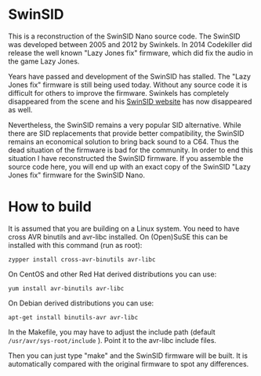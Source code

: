 # SwinSID

This is a reconstruction of the SwinSID Nano source code. The SwinSID was developed between 2005 and 2012 by Swinkels. In 2014 Codekiller did release the well known "Lazy Jones fix" firmware, which did fix the audio in the game Lazy Jones.

Years have passed and development of the SwinSID has stalled. The "Lazy Jones fix" firmware is still being used today. Without any source code it is difficult for others to improve the firmware. Swinkels has completely disappeared from the scene and his [SwinSID website](http://web.archive.org/web/20191212101114/http://www.swinkels.tvtom.pl/swinsid/) has now disappeared as well.

Nevertheless, the SwinSID remains a very popular SID alternative. While there are SID replacements that provide better compatibility, the SwinSID remains an economical solution to bring back sound to a C64. Thus the dead situation of the firmware is bad for the community. In order to end this situation I have reconstructed the SwinSID firmware. If you assemble the source code here, you will end up with an exact copy of the SwinSID "Lazy Jones fix" firmware for the SwinSID Nano.

# How to build

It is assumed that you are building on a Linux system. You need to have cross AVR binutils and avr-libc installed. On (Open)SuSE this can be installed with this command (run as root):

`zypper install cross-avr-binutils avr-libc`

On CentOS and other Red Hat derived distributions you can use:

`yum install avr-binutils avr-libc`

On Debian derived distributions you can use:

`apt-get install binutils-avr avr-libc`

In the Makefile, you may have to adjust the include path (default `/usr/avr/sys-root/include` ). Point it to the avr-libc include files.

Then you can just type "make" and the SwinSID firmware will be built. It is automatically compared with the original firmware to spot any differences.
